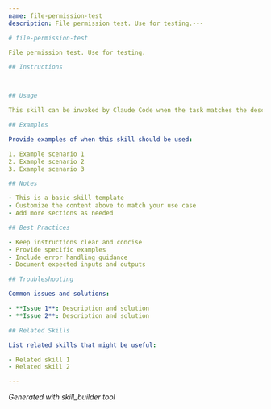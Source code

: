 ```yaml
---
name: file-permission-test
description: File permission test. Use for testing.---

# file-permission-test

File permission test. Use for testing.

## Instructions



## Usage

This skill can be invoked by Claude Code when the task matches the description above.

## Examples

Provide examples of when this skill should be used:

1. Example scenario 1
2. Example scenario 2
3. Example scenario 3

## Notes

- This is a basic skill template
- Customize the content above to match your use case
- Add more sections as needed

## Best Practices

- Keep instructions clear and concise
- Provide specific examples
- Include error handling guidance
- Document expected inputs and outputs

## Troubleshooting

Common issues and solutions:

- **Issue 1**: Description and solution
- **Issue 2**: Description and solution

## Related Skills

List related skills that might be useful:

- Related skill 1
- Related skill 2

---
```


*Generated with skill_builder tool*